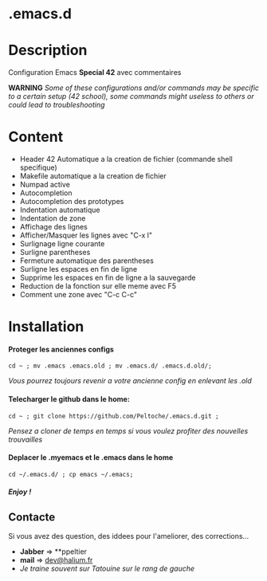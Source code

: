 .emacs.d
========

# Description

Configuration Emacs **Special 42** avec commentaires

**WARNING** *Some of these configurations and/or commands may be specific to a certain setup (42 school), some commands might useless to others or could lead to troubleshooting*

# Content

* Header 42 Automatique a la creation de fichier (commande shell specifique)
* Makefile automatique a la creation de fichier
* Numpad active
* Autocompletion
* Autocompletion des prototypes
* Indentation automatique
* Indentation de zone
* Affichage des lignes
* Afficher/Masquer les lignes avec "C-x l"
* Surlignage ligne courante
* Surligne parentheses
* Fermeture automatique des parentheses
* Surligne les espaces en fin de ligne
* Supprime les espaces en fin de ligne a la sauvegarde
* Reduction de la fonction sur elle meme avec F5
* Comment une zone avec "C-c C-c"


# Installation

#### Proteger les anciennes configs

```
cd ~ ; mv .emacs .emacs.old ; mv .emacs.d/ .emacs.d.old/;

```
*Vous pourrez toujours revenir a votre ancienne config en enlevant les .old*

#### Telecharger le github dans le home:

```
cd ~ ; git clone https://github.com/Peltoche/.emacs.d.git ;

```
*Pensez a cloner de temps en temps si vous voulez profiter des nouvelles trouvailles*

#### Deplacer le .myemacs et le .emacs dans le home

```
cd ~/.emacs.d/ ; cp emacs ~/.emacs;

```
##### Enjoy !


## Contacte

Si vous avez des question, des iddees pour l'ameliorer, des corrections...

* **Jabber**	=> **ppeltier
* **mail**		=> dev@halium.fr
* *Je traine souvent sur Tatouine sur le rang de gauche*
